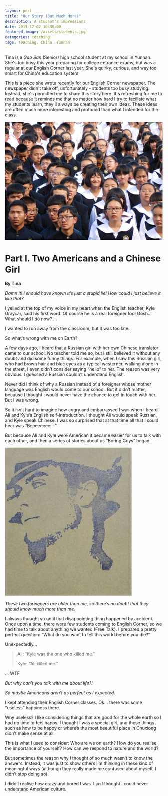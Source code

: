 ```yaml
---
layout: post
title: "Our Story (But Much More)"
description: A student's impressions 
date: 2015-12-07 10:30:00
featured_image: /assets/students.jpg
categories: teaching
tags: teaching, China, Yunnan
---
```


Tina is a *Gao San* (Senior) high school student at my school in Yunnan. She's too busy this year preparing for college entrance exams, but was a regular at our English Corner last year. She's quirky, curious, and way too smart for China's education system. 

This is a piece she wrote recently for our English Corner newspaper. The newspaper didn't take off, unfortunately - students too busy studying. Instead, she's permitted me to share this story here. It's refreshing for me to read because it reminds me that no matter how hard I try to faciliate what my students learn, they'll always be creating their own ideas. These ideas are often much more interesting and profound than what I intended for the class. 

![students][]

Part I. Two Americans and a Chinese Girl
========================================

**By Tina**

*Damn it! I should have known it’s just a stupid lie! How could I just believe it like that?*

I yelled at the top of my voice in my heart when the English teacher, Kyle Graycar, said his first word. Of course he is a real foreigner too! Gosh… What should I do now? …

I wanted to run away from the classroom, but it was too late.

So what’s wrong with me on Earth?

A few days ago, I heard that a Russian girl with her own Chinese translator came to our school. No teacher told me so, but I still believed it without any doubt and did some funny things. For example, when I saw this Russian girl, who had brown hair and blue eyes as a typical westerner, walking alone in the street, I even didn’t consider saying “hello” to her. The reason was very obvious: I guessed a Russian couldn’t understand English.

Never did I think of why a Russian instead of a foreigner whose mother language was English would come to our school. But it didn’t matter, because I thought I would never have the chance to get in touch with her.
But I was wrong.

So it isn’t hard to imagine how angry and embarrassed I was when I heard Ali and Kyle’s English self-introduction. I thought Ali would speak Russian, and Kyle speak Chinese. I was so surprised that at that time all that I could hear was “Beeeeeeee—“

But because Ali and Kyle were American it became easier for us to talk with each other, and then a series of stories about us “Boring Guys” began.

![ian][]

*These two foreigners are older than me, so there’s no doubt that they should know much more than me.*

I always thought so until that disappointing thing happened by accident.
Once upon a time, there were few students coming to English Corner, so we had time to talk about anything we wanted (Free Talk). I prepared a pretty perfect question: “What do you want to tell this world before you die?”

Unexpectedly… 

>Ali: “Kyle was the one who killed me.”
>
>Kyle: “Ali killed me.”

… WTF

*But why can’t you talk with me about life?!*

*So maybe Americans aren’t as perfect as I expected.*

I kept attending their English Corner classes. Ok… there was some “useless” happiness there. 

Why useless? I like considering things that are good for the whole earth so I had no time to feel happy. I thought I was a special girl, and these things such as how to be happy or where’s the most beautiful place in Chuxiong didn’t make sense at all.

This is what I used to consider:
Who are we on earth?
How do you realise the importance of yourself?
How can we respond to nature and the world?

But sometimes the reason why I thought of so much wasn’t to know the answers. Instead, it was just to show others I’m thinking in these kind of meaningful ways (although they really made me confused about myself, I didn’t stop doing so).

I didn’t realise how crazy and bored I was. I just thought I could never understand American culture.

[students]: /assets/students.jpg "Students lined up for the opening ceremony of our sports meet"
[ian]: /assets/ian.jpg "Tina's hobby: making rubber stamps. This one is Ian Somerhalder"

